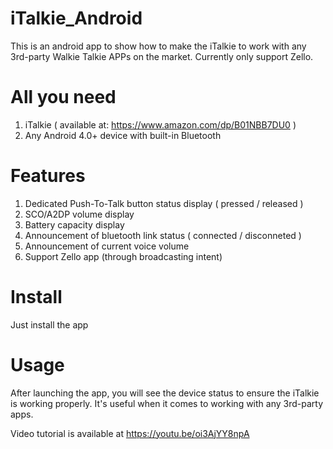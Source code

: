 # iTalkie_Android
This is an android app to show how to make the iTalkie to work with any 3rd-party Walkie Talkie APPs on the market.
Currently only support Zello.

# All you need
1. iTalkie ( available at: https://www.amazon.com/dp/B01NBB7DU0 )
2. Any Android 4.0+ device with built-in Bluetooth

# Features
1. Dedicated Push-To-Talk button status display ( pressed / released )
2. SCO/A2DP volume display
3. Battery capacity display 
4. Announcement of bluetooth link status ( connected / disconneted )
5. Announcement of current voice volume
6. Support Zello app (through broadcasting intent)

# Install
Just install the app

# Usage
After launching the app, you will see the device status to ensure the iTalkie is working properly.
It's useful when it comes to working with any 3rd-party apps.

Video tutorial is available at https://youtu.be/oi3AjYY8npA
